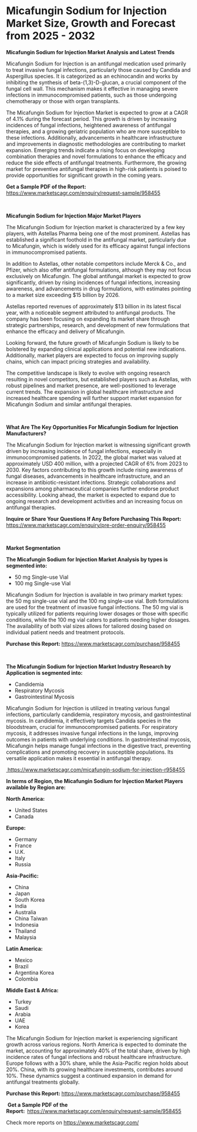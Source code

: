<p><h1>Micafungin Sodium for Injection Market Size, Growth and Forecast from 2025 - 2032</h1></p><p><strong>Micafungin Sodium for Injection Market Analysis and Latest Trends</strong></p>
<p><p>Micafungin Sodium for Injection is an antifungal medication used primarily to treat invasive fungal infections, particularly those caused by Candida and Aspergillus species. It is categorized as an echinocandin and works by inhibiting the synthesis of beta-(1,3)-D-glucan, a crucial component of the fungal cell wall. This mechanism makes it effective in managing severe infections in immunocompromised patients, such as those undergoing chemotherapy or those with organ transplants.</p><p>The Micafungin Sodium for Injection Market is expected to grow at a CAGR of 4.1% during the forecast period. This growth is driven by increasing incidences of fungal infections, heightened awareness of antifungal therapies, and a growing geriatric population who are more susceptible to these infections. Additionally, advancements in healthcare infrastructure and improvements in diagnostic methodologies are contributing to market expansion. Emerging trends indicate a rising focus on developing combination therapies and novel formulations to enhance the efficacy and reduce the side effects of antifungal treatments. Furthermore, the growing market for preventive antifungal therapies in high-risk patients is poised to provide opportunities for significant growth in the coming years.</p></p>
<p><strong>Get a Sample PDF of the Report:&nbsp;</strong> <a href="https://www.marketscagr.com/enquiry/request-sample/958455?utm_campaign=3032&utm_medium=2&utm_source=Github&utm_content=ia&utm_term=08032025&utm_id=micafungin-sodium-for-injection">https://www.marketscagr.com/enquiry/request-sample/958455</a></p>
<p>&nbsp;</p>
<p><strong>Micafungin Sodium for Injection Major Market Players</strong></p>
<p><p>The Micafungin Sodium for Injection market is characterized by a few key players, with Astellas Pharma being one of the most prominent. Astellas has established a significant foothold in the antifungal market, particularly due to Micafungin, which is widely used for its efficacy against fungal infections in immunocompromised patients. </p><p>In addition to Astellas, other notable competitors include Merck & Co., and Pfizer, which also offer antifungal formulations, although they may not focus exclusively on Micafungin. The global antifungal market is expected to grow significantly, driven by rising incidences of fungal infections, increasing awareness, and advancements in drug formulations, with estimates pointing to a market size exceeding $15 billion by 2026.</p><p>Astellas reported revenues of approximately $13 billion in its latest fiscal year, with a noticeable segment attributed to antifungal products. The company has been focusing on expanding its market share through strategic partnerships, research, and development of new formulations that enhance the efficacy and delivery of Micafungin.</p><p>Looking forward, the future growth of Micafungin Sodium is likely to be bolstered by expanding clinical applications and potential new indications. Additionally, market players are expected to focus on improving supply chains, which can impact pricing strategies and availability. </p><p>The competitive landscape is likely to evolve with ongoing research resulting in novel competitors, but established players such as Astellas, with robust pipelines and market presence, are well-positioned to leverage current trends. The expansion in global healthcare infrastructure and increased healthcare spending will further support market expansion for Micafungin Sodium and similar antifungal therapies.</p></p>
<p>&nbsp;</p>
<p><strong>What Are The Key Opportunities For Micafungin Sodium for Injection Manufacturers?</strong></p>
<p><p>The Micafungin Sodium for Injection market is witnessing significant growth driven by increasing incidence of fungal infections, especially in immunocompromised patients. In 2022, the global market was valued at approximately USD 400 million, with a projected CAGR of 6% from 2023 to 2030. Key factors contributing to this growth include rising awareness of fungal diseases, advancements in healthcare infrastructure, and an increase in antibiotic-resistant infections. Strategic collaborations and expansions among pharmaceutical companies further endorse product accessibility. Looking ahead, the market is expected to expand due to ongoing research and development activities and an increasing focus on antifungal therapies.</p></p>
<p><strong>Inquire or Share Your Questions If Any Before Purchasing This Report:</strong> <a href="https://www.marketscagr.com/enquiry/pre-order-enquiry/958455?utm_campaign=3032&utm_medium=2&utm_source=Github&utm_content=ia&utm_term=08032025&utm_id=micafungin-sodium-for-injection">https://www.marketscagr.com/enquiry/pre-order-enquiry/958455</a></p>
<p>&nbsp;</p>
<p><strong>Market Segmentation</strong></p>
<p><strong>The Micafungin Sodium for Injection Market Analysis by types is segmented into:</strong></p>
<p><ul><li>50 mg Single-use Vial</li><li>100 mg Single-use Vial</li></ul></p>
<p><p>Micafungin Sodium for Injection is available in two primary market types: the 50 mg single-use vial and the 100 mg single-use vial. Both formulations are used for the treatment of invasive fungal infections. The 50 mg vial is typically utilized for patients requiring lower dosages or those with specific conditions, while the 100 mg vial caters to patients needing higher dosages. The availability of both vial sizes allows for tailored dosing based on individual patient needs and treatment protocols.</p></p>
<p><strong>Purchase this Report:&nbsp;</strong><a href="https://www.marketscagr.com/purchase/958455?utm_campaign=3032&utm_medium=2&utm_source=Github&utm_content=ia&utm_term=08032025&utm_id=micafungin-sodium-for-injection">https://www.marketscagr.com/purchase/958455</a></p>
<p>&nbsp;</p>
<p><strong>The Micafungin Sodium for Injection Market Industry Research by Application is segmented into:</strong></p>
<p><ul><li>Candidemia</li><li>Respiratory Mycosis</li><li>Gastrointestinal Mycosis</li></ul></p>
<p><p>Micafungin Sodium for Injection is utilized in treating various fungal infections, particularly candidemia, respiratory mycosis, and gastrointestinal mycosis. In candidemia, it effectively targets Candida species in the bloodstream, crucial for immunocompromised patients. For respiratory mycosis, it addresses invasive fungal infections in the lungs, improving outcomes in patients with underlying conditions. In gastrointestinal mycosis, Micafungin helps manage fungal infections in the digestive tract, preventing complications and promoting recovery in susceptible populations. Its versatile application makes it essential in antifungal therapy.</p></p>
<p><a href="https://www.marketscagr.com/micafungin-sodium-for-injection-r958455?utm_campaign=3032&utm_medium=2&utm_source=Github&utm_content=ia&utm_term=08032025&utm_id=micafungin-sodium-for-injection">&nbsp;https://www.marketscagr.com/micafungin-sodium-for-injection-r958455</a></p>
<p><strong>In terms of Region, the Micafungin Sodium for Injection Market Players available by Region are:</strong></p>
<p>
    <p> <strong> North America: </strong>
        <ul>
            <li>United States</li>
            <li>Canada</li>
        </ul>
        </p> 
    <p> <strong> Europe: </strong>
        <ul>
            <li>Germany</li>
            <li>France</li>
            <li>U.K.</li>
            <li>Italy</li>
            <li>Russia</li>
        </ul>
        </p> 
    <p> <strong> Asia-Pacific: </strong>
        <ul>
            <li>China</li>
            <li>Japan</li>
            <li>South Korea</li>
            <li>India</li>
            <li>Australia</li>
            <li>China Taiwan</li>
            <li>Indonesia</li>
            <li>Thailand</li>
            <li>Malaysia</li>
        </ul>
        </p> 
    <p> <strong> Latin America: </strong>
        <ul>
            <li>Mexico</li>
            <li>Brazil</li>
            <li>Argentina Korea</li>
            <li>Colombia</li>
        </ul>
        </p> 
    <p> <strong> Middle East & Africa: </strong>
        <ul>
            <li>Turkey</li>
            <li>Saudi</li>
            <li>Arabia</li>
            <li>UAE</li>
            <li>Korea</li>
        </ul>
    </p>
    </p>
<p><p>The Micafungin Sodium for Injection market is experiencing significant growth across various regions. North America is expected to dominate the market, accounting for approximately 40% of the total share, driven by high incidence rates of fungal infections and robust healthcare infrastructure. Europe follows with a 30% share, while the Asia-Pacific region holds about 20%. China, with its growing healthcare investments, contributes around 10%. These dynamics suggest a continued expansion in demand for antifungal treatments globally.</p></p>
<p><strong>Purchase this Report: </strong><a href="https://www.marketscagr.com/purchase/958455?utm_campaign=3032&utm_medium=2&utm_source=Github&utm_content=ia&utm_term=08032025&utm_id=micafungin-sodium-for-injection">https://www.marketscagr.com/purchase/958455</a></p>
<p>&nbsp;<strong>Get a Sample PDF of the Report:&nbsp;&nbsp;</strong><a href="https://www.marketscagr.com/enquiry/request-sample/958455?utm_campaign=3032&utm_medium=2&utm_source=Github&utm_content=ia&utm_term=08032025&utm_id=micafungin-sodium-for-injection">https://www.marketscagr.com/enquiry/request-sample/958455</a></p>
<p><strong></strong></p>
<p>Check more reports on <a href="https://www.marketscagr.com/?utm_campaign=3032&utm_medium=2&utm_source=Github&utm_content=ia&utm_term=08032025&utm_id=micafungin-sodium-for-injection">https://www.marketscagr.com/</a></p>